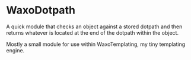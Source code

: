 WaxoDotpath
===========

A quick module that checks an object against a stored dotpath and then returns
whatever is located at the end of the dotpath within the object.

Mostly a small module for use within WaxoTemplating, my tiny templating engine.